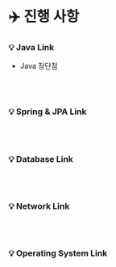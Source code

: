 # ✈️ 진행 사항

### 💡 Java Link
- Java 장단점

<br><br>
### 💡 Spring & JPA Link

<br><br>
### 💡 Database Link

<br><br>
### 💡 Network Link

<br><br>
### 💡 Operating System Link
